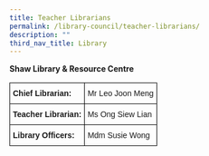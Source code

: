 ```yaml
---
title: Teacher Librarians
permalink: /library-council/teacher-librarians/
description: ""
third_nav_title: Library
---
```

**Shaw Library & Resource Centre**

<style type="text/css">
.tg  {border-collapse:collapse;border-spacing:0;}
.tg td{border-color:black;border-style:solid;border-width:1px;font-family:Arial, sans-serif;font-size:14px;
  overflow:hidden;padding:10px 5px;word-break:normal;}
.tg th{border-color:black;border-style:solid;border-width:1px;font-family:Arial, sans-serif;font-size:14px;
  font-weight:normal;overflow:hidden;padding:10px 5px;word-break:normal;}
.tg .tg-cly1{text-align:left;vertical-align:middle}
.tg .tg-1wig{font-weight:bold;text-align:left;vertical-align:top}
</style>
<table class="tg">
<thead>
  <tr>
    <th class="tg-1wig"><span style="font-weight:bolder">Chief Librarian:</span></th>
    <th class="tg-cly1">Mr Leo Joon Meng</th>
  </tr>
</thead>
<tbody>
  <tr>
    <td class="tg-1wig"><span style="font-weight:bolder">Teacher Librarian: </span></td>
    <td class="tg-cly1">Ms Ong Siew Lian</td>
  </tr>
  <tr>
    <td class="tg-1wig"><span style="font-weight:bolder">Library Officers:</span></td>
    <td class="tg-cly1">Mdm Susie Wong</td>
  </tr>
</tbody>
</table>

